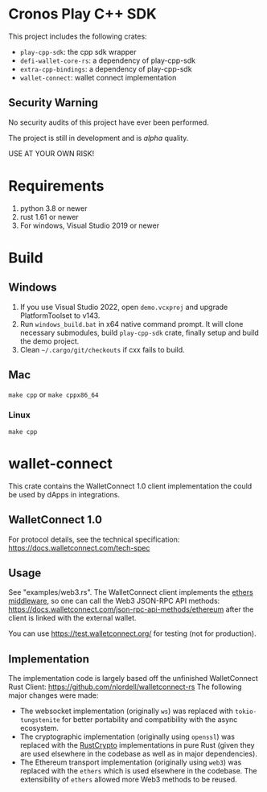 # Cronos Play C++ SDK

This project includes the following crates:
- `play-cpp-sdk`: the cpp sdk wrapper
- `defi-wallet-core-rs`: a dependency of play-cpp-sdk
- `extra-cpp-bindings`: a dependency of play-cpp-sdk
- `wallet-connect`: wallet connect implementation

## Security Warning

No security audits of this project have ever been performed.

The project is still in development and is *alpha* quality.

USE AT YOUR OWN RISK!

# Requirements
1. python 3.8 or newer
2. rust 1.61 or newer
3. For windows, Visual Studio 2019 or newer

# Build
## Windows
1. If you use Visual Studio 2022, open `demo.vcxproj` and upgrade PlatformToolset to v143.
2. Run `windows_build.bat` in x64 native command prompt. It will clone necessary submodules,
   build `play-cpp-sdk` crate, finally setup and build the demo project.
3. Clean `~/.cargo/git/checkouts` if cxx fails to build.

## Mac
`make cpp` or `make cppx86_64`

### Linux
`make cpp`

# wallet-connect
This crate contains the WalletConnect 1.0 client implementation the could be used by dApps in integrations.

## WalletConnect 1.0
For protocol details, see the technical specification: https://docs.walletconnect.com/tech-spec

## Usage
See "examples/web3.rs". The WalletConnect client implements the [ethers middleware](https://docs.rs/ethers/latest/ethers/providers/struct.Provider.html),
so one can call the Web3 JSON-RPC API methods: https://docs.walletconnect.com/json-rpc-api-methods/ethereum
after the client is linked with the external wallet.

You can use https://test.walletconnect.org/ for testing (not for production).

## Implementation
The implementation code is largely based off the unfinished WalletConnect Rust Client: https://github.com/nlordell/walletconnect-rs
The following major changes were made:
- The websocket implementation (originally `ws`) was replaced with `tokio-tungstenite` for better portability and compatibility with the async ecosystem.
- The cryptographic implementation (originally using `openssl`) was replaced with the [RustCrypto](https://github.com/RustCrypto) implementations in pure Rust
(given they are used elsewhere in the codebase as well as in major dependencies).
- The Ethereum transport implementation (originally using `web3`) was replaced with the `ethers` which is used elsewhere in the codebase. The extensibility of `ethers` allowed more Web3 methods to be reused.
